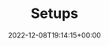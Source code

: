 ---
weight: 605
title: "Setups"
description: "Standard Configurations"
icon: settings
date: 2022-12-08T19:14:15+00:00
lastmod: 2022-12-08T19:14:15+00:00
draft: false
images: []
---